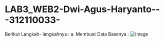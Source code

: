 # LAB3_WEB2-Dwi-Agus-Haryanto---312110033-

Berikut Langkah- langkahnya : 
a. Membuat Data Basenya :
![image](https://user-images.githubusercontent.com/31887335/228805180-164da40f-12ca-449a-8cf3-fbc96c82ecf8.png)
